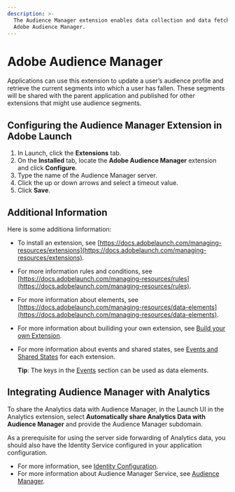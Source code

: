 ```yaml
---
description: >-
  The Audience Manager extension enables data collection and data fetching of
  Adobe Audience Manager.
---
```


# Adobe Audience Manager

Applications can use this extension to update a user’s audience profile and retrieve the current segments into which a user has fallen. These segments will be shared with the parent application and published for other extensions that might use audience segments.

## Configuring the Audience Manager Extension in Adobe Launch

1. In Launch, click the **Extensions** tab.
2. On the **Installed** tab, locate the **Adobe Audience Manager** extension and click **Configure**.
3. Type the name of the Audience Manager server.
4. Click the up or down arrows and select a timeout value.
5. Click **Save**.

## Additional Information

Here is some additiona linformation:

* To install an extension, see [https://docs.adobelaunch.com/managing-resources/extensions](https://docs.adobelaunch.com/managing-resources/extensions).
* For more information rules and conditions, see [https://docs.adobelaunch.com/managing-resources/rules](https://docs.adobelaunch.com/managing-resources/rules).
* For more information about elements, see [https://docs.adobelaunch.com/managing-resources/data-elements](https://docs.adobelaunch.com/managing-resources/data-elements).
* For more information about builiding your own extension, see [Build your own Extension](../build-your-own-extension/). 
* For more information about events and shared states, see [Events and Shared States](../build-your-own-extension/events/) for each extension.

  **Tip**: The keys in the [Events](../build-your-own-extension/events/) section can be used as data elements.

## Integrating Audience Manager with Analytics

To share the Analytics data with Audience Manager, in the Launch UI in the Analytics extension, select **Automatically share Analytics Data with Audience Manager** and provide the Audience Manager subdomain.

As a prerequisite for using the server side forwarding of Analytics data, you should also have the Identity Service configured in your application configuration.

* For more information, see [Identity Configuration](../identity/).
* For more information about Audience Manager Service, see [Audience Manager](https://marketing.adobe.com/resources/help/en_US/aam/c_am_overview_intro.html).

